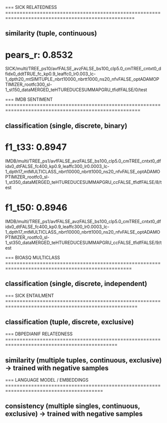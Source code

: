 === SICK RELATEDNESS ===================================================================================================
## similarity (tuple, continuous)
# pears_r: 0.8532
SICK/multi/TREE_ps10/avfFALSE_avzFALSE_bs100_clp5.0_cmTREE_cntxt0_dfidx0_ddtTRUE_fc_kp0.9_leaffc0_lr0.003_lc-1_dpth20_mtSIMTUPLE_nbrt10000_nbrtt1000_ns20_nfvFALSE_optADAMOPTIMIZER_rootfc300_sl-1_st150_dataMERGED_teHTUREDUCESUMMAPGRU_tfidfFALSE/0/test


=== IMDB SENTIMENT =====================================================================================================
## classification (single, discrete, binary)
# f1_t33: 0.8947
IMDB/multi/TREE_ps1/avfFALSE_avzFALSE_bs100_clp5.0_cmTREE_cntxt0_dfidx0_dtFALSE_fc400_kp0.9_leaffc300_lr0.0003_lc-1_dpth17_mtMULTICLASS_nbrt10000_nbrtt1000_ns20_nfvFALSE_optADAMOPTIMIZER_rootfc0_sl-1_st350_dataMERGED_teHTUREDUCESUMMAPGRU_ccFALSE_tfidfFALSE/8/test
# f1_t50: 0.8946
IMDB/multi/TREE_ps1/avfFALSE_avzFALSE_bs100_clp5.0_cmTREE_cntxt0_dfidx0_dtFALSE_fc400_kp0.9_leaffc300_lr0.0003_lc-1_dpth17_mtMULTICLASS_nbrt10000_nbrtt1000_ns20_nfvFALSE_optADAMOPTIMIZER_rootfc0_sl-1_st350_dataMERGED_teHTUREDUCESUMMAPGRU_ccFALSE_tfidfFALSE/9/test


=== BIOASQ MULTICLASS ==================================================================================================
## classification (single, discrete, independent)



=== SICK ENTAILMENT ====================================================================================================
## classification (tuple, discrete, exclusive)




=== DBPEDIANIF RELATEDNESS =============================================================================================
## similarity (multiple tuples, continuous, exclusive) -> trained with negative samples



=== LANGUAGE MODEL / EMBEDDINGS ========================================================================================
## consistency (multiple singles, continuous, exclusive) -> trained with negative samples
